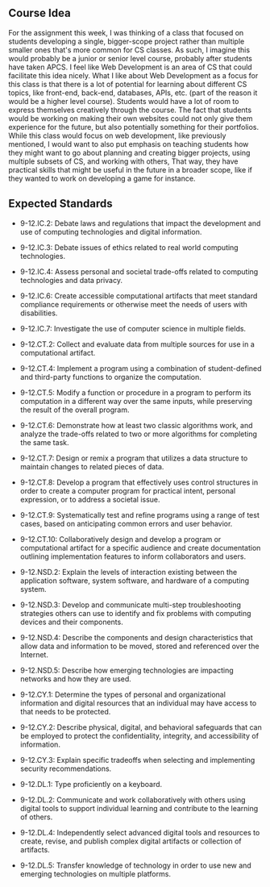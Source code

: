 ## Course Idea
For the assignment this week, I was thinking of a class that focused on students developing a single, bigger-scope project rather than multiple smaller ones that's more common for CS classes. As such, I imagine this would probably be a junior or senior level course, probably after students have taken APCS. I feel like Web Development is an area of CS that could facilitate this idea nicely. What I like about Web Development as a focus for this class is that there is a lot of potential for learning about different CS topics, like front-end, back-end, databases, APIs, etc. (part of the reason it would be a higher level course). Students would have a lot of room to express themselves creatively through the course. The fact that students would be working on making their own websites could not only give them experience for the future, but also potentially something for their portfolios. While this class would focus on web development, like previously mentioned, I would want to also put emphasis on teaching students how they might want to go about planning and creating bigger projects, using multiple subsets of CS, and working with others, That way, they have practical skills that might be useful in the future in a broader scope, like if they wanted to work on developing a game for instance.

## Expected Standards

 - 9-12.IC.2: Debate laws and regulations that impact the development and use of computing technologies and digital information. 

- 9-12.IC.3: Debate issues of ethics related to real world computing technologies. 

- 9-12.IC.4: Assess personal and societal trade-offs related to computing technologies and data privacy. 

- 9-12.IC.6:  Create accessible computational artifacts that meet standard compliance requirements or otherwise meet the needs of users with disabilities.

- 9-12.IC.7: Investigate the use of computer science in multiple fields. 

- 9-12.CT.2: Collect and evaluate data from multiple sources for use in a computational artifact.

- 9-12.CT.4: Implement a program using a combination of student-defined and third-party functions to organize the computation.

- 9-12.CT.5: Modify a function or procedure in a program to perform its computation in a different way over the same inputs, while preserving the result of the overall program.

- 9-12.CT.6: Demonstrate how at least two classic algorithms work, and analyze the trade-offs related to two or more algorithms for completing the same task.

- 9-12.CT.7: Design or remix a program that utilizes a data structure to maintain changes to related pieces of data. 

- 9-12.CT.8: Develop a program that effectively uses control structures in order to create a computer program for practical intent, personal expression, or to address a societal issue.

- 9-12.CT.9: Systematically test and refine programs using a range of test cases, based on anticipating common errors and user behavior.

- 9-12.CT.10: Collaboratively design and develop a program or computational artifact for a specific audience and create documentation outlining implementation features to inform collaborators and users.

- 9-12.NSD.2: Explain the levels of interaction existing between the application software, system software, and hardware of a computing system.

- 9-12.NSD.3: Develop and communicate multi-step troubleshooting strategies others can use to identify and fix problems with computing devices and their components.

- 9-12.NSD.4:  Describe the components and design characteristics that allow data and information to be moved, stored and referenced over the Internet.

- 9-12.NSD.5: Describe how emerging technologies are impacting networks and how they are used. 

- 9-12.CY.1: Determine the types of personal and organizational information and digital resources that an individual may have access to that needs to be protected.

- 9-12.CY.2: Describe physical, digital, and behavioral safeguards that can be employed to protect the confidentiality, integrity, and accessibility of information.

- 9-12.CY.3: Explain specific tradeoffs when selecting and implementing security recommendations.

- 9-12.DL.1: Type proficiently on a keyboard.

- 9-12.DL.2: Communicate and work collaboratively with others using digital tools to support individual learning and contribute to the learning of others.

- 9-12.DL.4: Independently select advanced digital tools and resources to create, revise, and publish complex digital artifacts or collection of artifacts.

- 9-12.DL.5: Transfer knowledge of technology in order to use new and emerging technologies on multiple platforms.